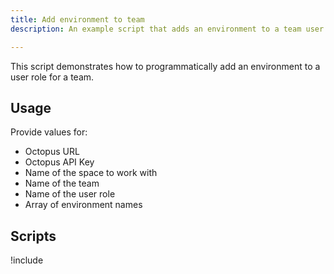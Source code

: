 ```yaml
---
title: Add environment to team
description: An example script that adds an environment to a team user role.

---
```


This script demonstrates how to programmatically add an environment to a user role for a team.

## Usage

Provide values for:

- Octopus URL
- Octopus API Key
- Name of the space to work with
- Name of the team
- Name of the user role
- Array of environment names

## Scripts

!include <add-environment-to-team-scripts>